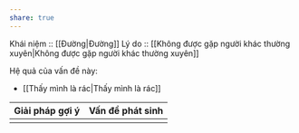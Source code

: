 ```yaml
---
share: true
---
```

Khái niệm :: [[Đường|Đường]]
Lý do :: [[Không được gặp người khác thường xuyên|Không được gặp người khác thường xuyên]]

Hệ quả của vấn đề này:
- [[Thấy mình là rác|Thấy mình là rác]]


| Giải pháp gợi ý | Vấn đề phát sinh |
| --------------- | ---------------- |
|                 |                  |